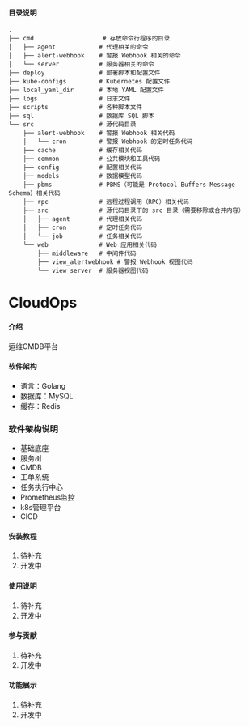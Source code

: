 #### 目录说明

```shell
.
├── cmd                   # 存放命令行程序的目录
│   ├── agent            # 代理相关的命令
│   ├── alert-webhook    # 警报 Webhook 相关的命令
│   └── server           # 服务器相关的命令
├── deploy               # 部署脚本和配置文件
├── kube-configs         # Kubernetes 配置文件
├── local_yaml_dir       # 本地 YAML 配置文件
├── logs                 # 日志文件
├── scripts              # 各种脚本文件
├── sql                  # 数据库 SQL 脚本
└── src                  # 源代码目录
    ├── alert-webhook    # 警报 Webhook 相关代码
    │   └── cron         # 警报 Webhook 的定时任务代码
    ├── cache            # 缓存相关代码
    ├── common           # 公共模块和工具代码
    ├── config           # 配置相关代码
    ├── models           # 数据模型代码
    ├── pbms             # PBMS（可能是 Protocol Buffers Message Schema）相关代码
    ├── rpc              # 远程过程调用（RPC）相关代码
    ├── src              # 源代码目录下的 src 目录（需要移除或合并内容）
    │   ├── agent        # 代理相关代码
    │   ├── cron         # 定时任务代码
    │   └── job          # 任务相关代码
    └── web              # Web 应用相关代码
        ├── middleware   # 中间件代码
        ├── view_alertwebhook # 警报 Webhook 视图代码
        └── view_server  # 服务器视图代码
```

# CloudOps

#### 介绍

运维CMDB平台

#### 软件架构
- 语言：Golang
- 数据库：MySQL
- 缓存：Redis

### 软件架构说明
 - 基础底座
 - 服务树
 - CMDB
 - 工单系统
 - 任务执行中心
 - Prometheus监控
 - k8s管理平台
 - CICD


#### 安装教程

1.  待补充
2.  开发中


#### 使用说明

1.  待补充
2.  开发中

#### 参与贡献

1.  待补充
2.  开发中


#### 功能展示
1.  待补充
2.  开发中